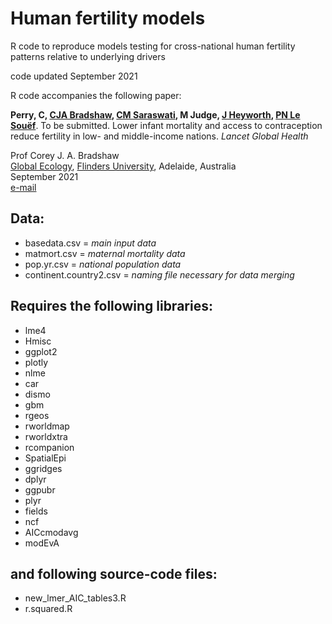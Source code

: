 # Human fertility models

R code to reproduce models testing for cross-national human fertility patterns relative to underlying drivers

code updated September 2021

R code accompanies the following paper:

<strong>Perry, C, <a href="https://globalecologyflinders.com/people/#DIRECTOR">CJA Bradshaw</a>, <a href="https://www.linkedin.com/in/chitra-maharani-saraswati-6bab3510b?originalSubdomain=au">CM Saraswati</a>, M Judge, <a href="https://research-repository.uwa.edu.au/en/persons/jane-heyworth">J Heyworth</a>, <a href="https://research-repository.uwa.edu.au/en/persons/peter-le-souef">PN Le Souëf</a></strong>. To be submitted. Lower infant mortality and access to contraception reduce fertility in low- and middle-income nations. <em>Lancet Global Health</em>

Prof Corey J. A. Bradshaw <br>
<a href="http://globalecologyflinders.com" target="_blank">Global Ecology</a>, <a href="http://flinders.edu.au" target="_blank">Flinders University</a>, Adelaide, Australia <br>
September 2021 <br>
<a href=mailto:corey.bradshaw@flinders.edu.au>e-mail</a> <br>


## Data:
- basedata.csv = <em>main input data</em>
- matmort.csv = <em>maternal mortality data</em>
- pop.yr.csv = <em>national population data</em>
- continent.country2.csv = <em>naming file necessary for data merging</em>

## Requires the following libraries:
- lme4
- Hmisc
- ggplot2
- plotly
- nlme
- car
- dismo
- gbm
- rgeos
- rworldmap
- rworldxtra
- rcompanion
- SpatialEpi
- ggridges
- dplyr
- ggpubr
- plyr
- fields
- ncf
- AICcmodavg
- modEvA

## and following source-code files:
- new_lmer_AIC_tables3.R
- r.squared.R
